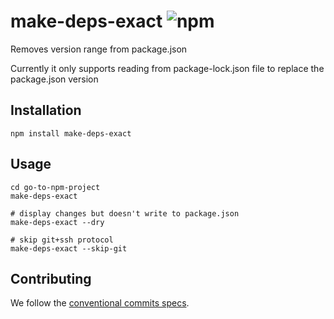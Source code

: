 # make-deps-exact ![npm](https://img.shields.io/npm/v/make-deps-exact)

Removes version range from package.json

Currently it only supports reading from package-lock.json file to replace the package.json version

## Installation

```shell
npm install make-deps-exact
```

## Usage

```shell
cd go-to-npm-project
make-deps-exact

# display changes but doesn't write to package.json
make-deps-exact --dry

# skip git+ssh protocol
make-deps-exact --skip-git
```

## Contributing

We follow the [conventional commits specs](https://www.conventionalcommits.org/en/v1.0.0/).
